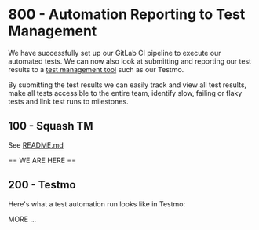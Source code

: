 # 800 - Automation Reporting to Test Management

We have successfully set up our GitLab CI pipeline to execute our automated tests. We can now also look at submitting and reporting our test results to a [test management tool](https://www.testmo.com/) such as our Testmo.

By submitting the test results we can easily track and view all test results, make all tests accessible to the entire team, identify slow, failing or flaky tests and link test runs to milestones. 

## 100 - Squash TM

See [README.md](./100/README.md)

== WE ARE HERE ==

## 200 - Testmo

Here's what a test automation run looks like in Testmo:

MORE ...
